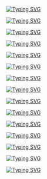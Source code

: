 <div align="center">

[![Typing SVG](https://readme-typing-svg.demolab.com?font=Marck+Script&weight=100&size=18&duration=3000&pause=1000&color=F783DF&center=true&vCenter=true&width=550&lines=%D0%94%D0%BE%D0%B1%D1%80%D0%BE+%D0%BF%D0%BE%D0%B6%D0%B0%D0%BB%D0%BE%D0%B2%D0%B0%D1%82%D1%8C+%D0%BD%D0%B0+%D1%81%D0%B5%D1%80%D0%B2%D0%B5%D1%80+%22%D0%91%D0%B5%D0%B7%D1%83%D0%BC%D0%BD%D1%8B%D0%B5+%D0%97%D0%BE%D0%BC%D0%B1%D0%B8%22;%D0%91%D0%BB%D0%B8%D0%B6%D0%B5+%D0%BA+%D0%B4%D0%B5%D0%BB%D1%83;%D0%9D%D0%B8%D0%B6%D0%B5+%D0%BC%D0%BE%D0%B6%D0%B5%D1%82%D0%B5+%D0%BE%D0%B7%D0%BD%D0%B0%D0%BA%D0%BE%D0%BC%D0%B8%D1%82%D1%8C%D1%81%D1%8F+%D1%81+%D0%BF%D1%80%D0%B8%D0%BC%D0%B5%D1%80%D0%B0%D0%BC%D0%B8+%D0%BC%D0%BE%D0%B8%D1%85+%D1%80%D0%B0%D0%B1%D0%BE%D1%82;%D0%AF+%D1%8D%D1%82%D0%BE+%D0%BD%D0%B0%D0%B7%D1%8B%D0%B2%D0%B0%D1%8E+%D1%81%D0%B2%D0%BE%D0%B8%D0%BC+%D0%BF%D0%BE%D1%80%D1%82%D1%84%D0%BE%D0%BB%D0%B8%D0%BE;%D0%90%D1%80%D0%BA%D0%B0%D0%B4%D0%B8%D0%B9+%D0%A3%D0%BA%D1%83%D0%BF%D0%BD%D0%B8%D0%BA+%D0%B4%D0%B5%D0%BB%D0%B0%D0%B5%D1%82+%D0%BA%D0%BB%D0%B0%D1%82%D1%87+%D0%B2+%D0%BA%D0%B0%D1%8D%D1%81%D0%B3%D0%BE%D1%83)](https://git.io/typing-svg)

[![Typing SVG](https://images-wixmp-ed30a86b8c4ca887773594c2.wixmp.com/f/bd7aab99-6e4d-4cec-883a-382eda4f028f/dirl5y0-937e9e1c-643b-495f-992b-dbe2758685c1.png/v1/fill/w_1192,h_670,q_70,strp/python_by_astarnamedthesun_dirl5y0-pre.jpg?token=eyJ0eXAiOiJKV1QiLCJhbGciOiJIUzI1NiJ9.eyJzdWIiOiJ1cm46YXBwOjdlMGQxODg5ODIyNjQzNzNhNWYwZDQxNWVhMGQyNmUwIiwiaXNzIjoidXJuOmFwcDo3ZTBkMTg4OTgyMjY0MzczYTVmMGQ0MTVlYTBkMjZlMCIsIm9iaiI6W1t7ImhlaWdodCI6Ijw9MTA4MCIsInBhdGgiOiJcL2ZcL2JkN2FhYjk5LTZlNGQtNGNlYy04ODNhLTM4MmVkYTRmMDI4ZlwvZGlybDV5MC05MzdlOWUxYy02NDNiLTQ5NWYtOTkyYi1kYmUyNzU4Njg1YzEucG5nIiwid2lkdGgiOiI8PTE5MjAifV1dLCJhdWQiOlsidXJuOnNlcnZpY2U6aW1hZ2Uub3BlcmF0aW9ucyJdfQ.FTN_csDSTz3We9d4SLAe2CN2xINP3djk5SGxcj8TGs0)](https://git.io/typing-svg)


[![Typing SVG](https://images-wixmp-ed30a86b8c4ca887773594c2.wixmp.com/f/bd7aab99-6e4d-4cec-883a-382eda4f028f/dk0hybh-b0bd1a6b-1d3b-4543-a714-e6044db6d86e.png?token=eyJ0eXAiOiJKV1QiLCJhbGciOiJIUzI1NiJ9.eyJzdWIiOiJ1cm46YXBwOjdlMGQxODg5ODIyNjQzNzNhNWYwZDQxNWVhMGQyNmUwIiwiaXNzIjoidXJuOmFwcDo3ZTBkMTg4OTgyMjY0MzczYTVmMGQ0MTVlYTBkMjZlMCIsIm9iaiI6W1t7InBhdGgiOiJcL2ZcL2JkN2FhYjk5LTZlNGQtNGNlYy04ODNhLTM4MmVkYTRmMDI4ZlwvZGswaHliaC1iMGJkMWE2Yi0xZDNiLTQ1NDMtYTcxNC1lNjA0NGRiNmQ4NmUucG5nIn1dXSwiYXVkIjpbInVybjpzZXJ2aWNlOmZpbGUuZG93bmxvYWQiXX0.sjfK2uX93gaZ3dPiQImPPF5JGuy4QaEwURzYxqFeQn0)](https://git.io/typing-svg)


[![Typing SVG](https://images-wixmp-ed30a86b8c4ca887773594c2.wixmp.com/f/bd7aab99-6e4d-4cec-883a-382eda4f028f/djwlqgq-0f0016dc-aec8-4922-a616-71059d34f106.png?token=eyJ0eXAiOiJKV1QiLCJhbGciOiJIUzI1NiJ9.eyJzdWIiOiJ1cm46YXBwOjdlMGQxODg5ODIyNjQzNzNhNWYwZDQxNWVhMGQyNmUwIiwiaXNzIjoidXJuOmFwcDo3ZTBkMTg4OTgyMjY0MzczYTVmMGQ0MTVlYTBkMjZlMCIsIm9iaiI6W1t7InBhdGgiOiJcL2ZcL2JkN2FhYjk5LTZlNGQtNGNlYy04ODNhLTM4MmVkYTRmMDI4ZlwvZGp3bHFncS0wZjAwMTZkYy1hZWM4LTQ5MjItYTYxNi03MTA1OWQzNGYxMDYucG5nIn1dXSwiYXVkIjpbInVybjpzZXJ2aWNlOmZpbGUuZG93bmxvYWQiXX0.T4YTc0emMLMRREkLbSPz3y_LgeQ5cpjiWCYrrj6S3ec)](https://git.io/typing-svg)

[![Typing SVG](https://images-wixmp-ed30a86b8c4ca887773594c2.wixmp.com/f/bd7aab99-6e4d-4cec-883a-382eda4f028f/djpegdv-11007fee-35f1-46a4-9759-d9238ca683bb.png?token=eyJ0eXAiOiJKV1QiLCJhbGciOiJIUzI1NiJ9.eyJzdWIiOiJ1cm46YXBwOjdlMGQxODg5ODIyNjQzNzNhNWYwZDQxNWVhMGQyNmUwIiwiaXNzIjoidXJuOmFwcDo3ZTBkMTg4OTgyMjY0MzczYTVmMGQ0MTVlYTBkMjZlMCIsIm9iaiI6W1t7InBhdGgiOiJcL2ZcL2JkN2FhYjk5LTZlNGQtNGNlYy04ODNhLTM4MmVkYTRmMDI4ZlwvZGpwZWdkdi0xMTAwN2ZlZS0zNWYxLTQ2YTQtOTc1OS1kOTIzOGNhNjgzYmIucG5nIn1dXSwiYXVkIjpbInVybjpzZXJ2aWNlOmZpbGUuZG93bmxvYWQiXX0.FhathkqbZweg0EbCAlW8i44hWnU884rhPu6UMVBV2U4)](https://git.io/typing-svg)

[![Typing SVG](https://images-wixmp-ed30a86b8c4ca887773594c2.wixmp.com/f/bd7aab99-6e4d-4cec-883a-382eda4f028f/dj73ag3-99d0d266-ca00-4c6d-a4e9-64f5078443b7.png?token=eyJ0eXAiOiJKV1QiLCJhbGciOiJIUzI1NiJ9.eyJzdWIiOiJ1cm46YXBwOjdlMGQxODg5ODIyNjQzNzNhNWYwZDQxNWVhMGQyNmUwIiwiaXNzIjoidXJuOmFwcDo3ZTBkMTg4OTgyMjY0MzczYTVmMGQ0MTVlYTBkMjZlMCIsIm9iaiI6W1t7InBhdGgiOiJcL2ZcL2JkN2FhYjk5LTZlNGQtNGNlYy04ODNhLTM4MmVkYTRmMDI4ZlwvZGo3M2FnMy05OWQwZDI2Ni1jYTAwLTRjNmQtYTRlOS02NGY1MDc4NDQzYjcucG5nIn1dXSwiYXVkIjpbInVybjpzZXJ2aWNlOmZpbGUuZG93bmxvYWQiXX0.I4XjIS5jrlQvmTENkKRi4LTmo4stIrBASV47AjGmmIE)](https://git.io/typing-svg)

[![Typing SVG](https://images-wixmp-ed30a86b8c4ca887773594c2.wixmp.com/f/bd7aab99-6e4d-4cec-883a-382eda4f028f/din010e-6ebeb00d-9806-486c-a9ca-78ab6e2cc47f.jpg?token=eyJ0eXAiOiJKV1QiLCJhbGciOiJIUzI1NiJ9.eyJzdWIiOiJ1cm46YXBwOjdlMGQxODg5ODIyNjQzNzNhNWYwZDQxNWVhMGQyNmUwIiwiaXNzIjoidXJuOmFwcDo3ZTBkMTg4OTgyMjY0MzczYTVmMGQ0MTVlYTBkMjZlMCIsIm9iaiI6W1t7InBhdGgiOiJcL2ZcL2JkN2FhYjk5LTZlNGQtNGNlYy04ODNhLTM4MmVkYTRmMDI4ZlwvZGluMDEwZS02ZWJlYjAwZC05ODA2LTQ4NmMtYTljYS03OGFiNmUyY2M0N2YuanBnIn1dXSwiYXVkIjpbInVybjpzZXJ2aWNlOmZpbGUuZG93bmxvYWQiXX0.EDXMHhue4zLCcBDfav17PDhy_zwnBFwiwDQO08WqqK4)](https://git.io/typing-svg)

[![Typing SVG](https://images-wixmp-ed30a86b8c4ca887773594c2.wixmp.com/f/bd7aab99-6e4d-4cec-883a-382eda4f028f/dimzzzc-86d9ed1b-4357-4471-9159-45f9a674434b.png?token=eyJ0eXAiOiJKV1QiLCJhbGciOiJIUzI1NiJ9.eyJzdWIiOiJ1cm46YXBwOjdlMGQxODg5ODIyNjQzNzNhNWYwZDQxNWVhMGQyNmUwIiwiaXNzIjoidXJuOmFwcDo3ZTBkMTg4OTgyMjY0MzczYTVmMGQ0MTVlYTBkMjZlMCIsIm9iaiI6W1t7InBhdGgiOiJcL2ZcL2JkN2FhYjk5LTZlNGQtNGNlYy04ODNhLTM4MmVkYTRmMDI4ZlwvZGltenp6Yy04NmQ5ZWQxYi00MzU3LTQ0NzEtOTE1OS00NWY5YTY3NDQzNGIucG5nIn1dXSwiYXVkIjpbInVybjpzZXJ2aWNlOmZpbGUuZG93bmxvYWQiXX0.pVcZYjaWWTZIenHFpNTq0quUPVLyF2Isf58eiuYG0a4)](https://git.io/typing-svg)

[![Typing SVG](https://images-wixmp-ed30a86b8c4ca887773594c2.wixmp.com/f/bd7aab99-6e4d-4cec-883a-382eda4f028f/dimzzpc-d1fbeeb5-2d74-4827-aaf3-aa675e0635eb.png?token=eyJ0eXAiOiJKV1QiLCJhbGciOiJIUzI1NiJ9.eyJzdWIiOiJ1cm46YXBwOjdlMGQxODg5ODIyNjQzNzNhNWYwZDQxNWVhMGQyNmUwIiwiaXNzIjoidXJuOmFwcDo3ZTBkMTg4OTgyMjY0MzczYTVmMGQ0MTVlYTBkMjZlMCIsIm9iaiI6W1t7InBhdGgiOiJcL2ZcL2JkN2FhYjk5LTZlNGQtNGNlYy04ODNhLTM4MmVkYTRmMDI4ZlwvZGltenpwYy1kMWZiZWViNS0yZDc0LTQ4MjctYWFmMy1hYTY3NWUwNjM1ZWIucG5nIn1dXSwiYXVkIjpbInVybjpzZXJ2aWNlOmZpbGUuZG93bmxvYWQiXX0.wCLSaH8l0w5CotV3Res3u8yAcIzECr-QoLOEb0d2p0s)](https://git.io/typing-svg)

[![Typing SVG](https://images-wixmp-ed30a86b8c4ca887773594c2.wixmp.com/f/bd7aab99-6e4d-4cec-883a-382eda4f028f/dimzy86-cdf90251-744b-4095-bdac-5c1f9b812906.png?token=eyJ0eXAiOiJKV1QiLCJhbGciOiJIUzI1NiJ9.eyJzdWIiOiJ1cm46YXBwOjdlMGQxODg5ODIyNjQzNzNhNWYwZDQxNWVhMGQyNmUwIiwiaXNzIjoidXJuOmFwcDo3ZTBkMTg4OTgyMjY0MzczYTVmMGQ0MTVlYTBkMjZlMCIsIm9iaiI6W1t7InBhdGgiOiJcL2ZcL2JkN2FhYjk5LTZlNGQtNGNlYy04ODNhLTM4MmVkYTRmMDI4ZlwvZGltenk4Ni1jZGY5MDI1MS03NDRiLTQwOTUtYmRhYy01YzFmOWI4MTI5MDYucG5nIn1dXSwiYXVkIjpbInVybjpzZXJ2aWNlOmZpbGUuZG93bmxvYWQiXX0.ViFXpX0RzgpuNzlR3NrlqLCRZNEbCFYYWKWPRFweyJw)](https://git.io/typing-svg)

[![Typing SVG](https://images-wixmp-ed30a86b8c4ca887773594c2.wixmp.com/f/bd7aab99-6e4d-4cec-883a-382eda4f028f/dimzvwt-edc940cb-290b-4c5a-83d8-74601d1eff72.png/v1/fill/w_1280,h_1280,q_80,strp/magic_crystals__mista_white_by_astarnamedthesun_dimzvwt-fullview.jpg?token=eyJ0eXAiOiJKV1QiLCJhbGciOiJIUzI1NiJ9.eyJzdWIiOiJ1cm46YXBwOjdlMGQxODg5ODIyNjQzNzNhNWYwZDQxNWVhMGQyNmUwIiwiaXNzIjoidXJuOmFwcDo3ZTBkMTg4OTgyMjY0MzczYTVmMGQ0MTVlYTBkMjZlMCIsIm9iaiI6W1t7ImhlaWdodCI6Ijw9MTI4MCIsInBhdGgiOiJcL2ZcL2JkN2FhYjk5LTZlNGQtNGNlYy04ODNhLTM4MmVkYTRmMDI4ZlwvZGltenZ3dC1lZGM5NDBjYi0yOTBiLTRjNWEtODNkOC03NDYwMWQxZWZmNzIucG5nIiwid2lkdGgiOiI8PTEyODAifV1dLCJhdWQiOlsidXJuOnNlcnZpY2U6aW1hZ2Uub3BlcmF0aW9ucyJdfQ.OZgbjHmxSBckMAGdaixCROpmADDtsl_zyKnjlYJLqXA)](https://git.io/typing-svg)

[![Typing SVG](https://images-wixmp-ed30a86b8c4ca887773594c2.wixmp.com/f/bd7aab99-6e4d-4cec-883a-382eda4f028f/dimzvbz-adcf8fb2-9f5b-4f5b-b5a9-bbd6d8b2e5f6.png/v1/fill/w_1280,h_1267,q_80,strp/trick_or_treat_by_astarnamedthesun_dimzvbz-fullview.jpg?token=eyJ0eXAiOiJKV1QiLCJhbGciOiJIUzI1NiJ9.eyJzdWIiOiJ1cm46YXBwOjdlMGQxODg5ODIyNjQzNzNhNWYwZDQxNWVhMGQyNmUwIiwiaXNzIjoidXJuOmFwcDo3ZTBkMTg4OTgyMjY0MzczYTVmMGQ0MTVlYTBkMjZlMCIsIm9iaiI6W1t7ImhlaWdodCI6Ijw9MTI2NyIsInBhdGgiOiJcL2ZcL2JkN2FhYjk5LTZlNGQtNGNlYy04ODNhLTM4MmVkYTRmMDI4ZlwvZGltenZiei1hZGNmOGZiMi05ZjViLTRmNWItYjVhOS1iYmQ2ZDhiMmU1ZjYucG5nIiwid2lkdGgiOiI8PTEyODAifV1dLCJhdWQiOlsidXJuOnNlcnZpY2U6aW1hZ2Uub3BlcmF0aW9ucyJdfQ.ARxHpNR_68A4swSvEr2bCwceYYwrMK7Zhs7Yo58RDJQ)](https://git.io/typing-svg)

[![Typing SVG](https://images-wixmp-ed30a86b8c4ca887773594c2.wixmp.com/f/bd7aab99-6e4d-4cec-883a-382eda4f028f/dimzumu-a6de1325-63cb-407f-80cb-946bfe600bfe.jpg?token=eyJ0eXAiOiJKV1QiLCJhbGciOiJIUzI1NiJ9.eyJzdWIiOiJ1cm46YXBwOjdlMGQxODg5ODIyNjQzNzNhNWYwZDQxNWVhMGQyNmUwIiwiaXNzIjoidXJuOmFwcDo3ZTBkMTg4OTgyMjY0MzczYTVmMGQ0MTVlYTBkMjZlMCIsIm9iaiI6W1t7InBhdGgiOiJcL2ZcL2JkN2FhYjk5LTZlNGQtNGNlYy04ODNhLTM4MmVkYTRmMDI4ZlwvZGltenVtdS1hNmRlMTMyNS02M2NiLTQwN2YtODBjYi05NDZiZmU2MDBiZmUuanBnIn1dXSwiYXVkIjpbInVybjpzZXJ2aWNlOmZpbGUuZG93bmxvYWQiXX0.I36X6MOGiCs9glOXLqhCpoWBsLdrq3hMcsvwT7Gja_8)](https://git.io/typing-svg)

[![Typing SVG](https://images-wixmp-ed30a86b8c4ca887773594c2.wixmp.com/f/bd7aab99-6e4d-4cec-883a-382eda4f028f/dimztb5-80f85fb4-8032-467e-a4fb-2e92fd4bdc96.png?token=eyJ0eXAiOiJKV1QiLCJhbGciOiJIUzI1NiJ9.eyJzdWIiOiJ1cm46YXBwOjdlMGQxODg5ODIyNjQzNzNhNWYwZDQxNWVhMGQyNmUwIiwiaXNzIjoidXJuOmFwcDo3ZTBkMTg4OTgyMjY0MzczYTVmMGQ0MTVlYTBkMjZlMCIsIm9iaiI6W1t7InBhdGgiOiJcL2ZcL2JkN2FhYjk5LTZlNGQtNGNlYy04ODNhLTM4MmVkYTRmMDI4ZlwvZGltenRiNS04MGY4NWZiNC04MDMyLTQ2N2UtYTRmYi0yZTkyZmQ0YmRjOTYucG5nIn1dXSwiYXVkIjpbInVybjpzZXJ2aWNlOmZpbGUuZG93bmxvYWQiXX0.nr4X-4xrHuOszLDgNJZE0qYN_y-NviIsAP4-3BXQvZI)](https://git.io/typing-svg)

[![Typing SVG](https://media.tenor.com/zXMGPq0piPkAAAAM/engine-engineer.gif)](https://git.io/typing-svg)
</div>



<div align="center">
